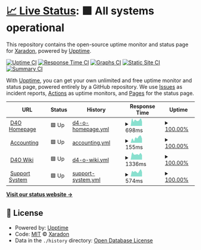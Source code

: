 # [📈 Live Status](https://Xaradon.github.io/D4OStatus): <!--live status--> **🟩 All systems operational**

This repository contains the open-source uptime monitor and status page for [Xaradon](xaradon.de), powered by [Upptime](https://github.com/upptime/upptime).

[![Uptime CI](https://github.com/Xaradon/D4OStatus/workflows/Uptime%20CI/badge.svg)](https://github.com/upptime/upptime/actions?query=workflow%3A%22Uptime+CI%22)
[![Response Time CI](https://github.com/Xaradon/D4OStatus/workflows/Response%20Time%20CI/badge.svg)](https://github.com/upptime/upptime/actions?query=workflow%3A%22Response+Time+CI%22)
[![Graphs CI](https://github.com/Xaradon/D4OStatus/workflows/Graphs%20CI/badge.svg)](https://github.com/upptime/upptime/actions?query=workflow%3A%22Graphs+CI%22)
[![Static Site CI](https://github.com/Xaradon/D4OStatus/workflows/Static%20Site%20CI/badge.svg)](https://github.com/upptime/upptime/actions?query=workflow%3A%22Static+Site+CI%22)
[![Summary CI](https://github.com/Xaradon/D4OStatus/workflows/Summary%20CI/badge.svg)](https://github.com/upptime/upptime/actions?query=workflow%3A%22Summary+CI%22)

With [Upptime](https://upptime.js.org), you can get your own unlimited and free uptime monitor and status page, powered entirely by a GitHub repository. We use [Issues](https://github.com/Xaradon/D4OStatus/issues) as incident reports, [Actions](https://github.com/Xaradon/D4OStatus/actions) as uptime monitors, and [Pages](https://Xaradon.github.io/D4OStatus) for the status page.

<!--start: status pages-->
<!-- This summary is generated by Upptime (https://github.com/upptime/upptime) -->
<!-- Do not edit this manually, your changes will be overwritten -->
<!-- prettier-ignore -->
| URL | Status | History | Response Time | Uptime |
| --- | ------ | ------- | ------------- | ------ |
| <img alt="" src="https://favicons.githubusercontent.com/d4o.de" height="13"> [D4O Homepage](https://d4o.de) | 🟩 Up | [d4-o-homepage.yml](https://github.com/Xaradon/D4OStatus/commits/HEAD/history/d4-o-homepage.yml) | <details><summary><img alt="Response time graph" src="./graphs/d4-o-homepage/response-time-week.png" height="20"> 698ms</summary><br><a href="https://Xaradon.github.io/D4OStatus/history/d4-o-homepage"><img alt="Response time 845" src="https://img.shields.io/endpoint?url=https%3A%2F%2Fraw.githubusercontent.com%2FXaradon%2FD4OStatus%2FHEAD%2Fapi%2Fd4-o-homepage%2Fresponse-time.json"></a><br><a href="https://Xaradon.github.io/D4OStatus/history/d4-o-homepage"><img alt="24-hour response time 641" src="https://img.shields.io/endpoint?url=https%3A%2F%2Fraw.githubusercontent.com%2FXaradon%2FD4OStatus%2FHEAD%2Fapi%2Fd4-o-homepage%2Fresponse-time-day.json"></a><br><a href="https://Xaradon.github.io/D4OStatus/history/d4-o-homepage"><img alt="7-day response time 698" src="https://img.shields.io/endpoint?url=https%3A%2F%2Fraw.githubusercontent.com%2FXaradon%2FD4OStatus%2FHEAD%2Fapi%2Fd4-o-homepage%2Fresponse-time-week.json"></a><br><a href="https://Xaradon.github.io/D4OStatus/history/d4-o-homepage"><img alt="30-day response time 759" src="https://img.shields.io/endpoint?url=https%3A%2F%2Fraw.githubusercontent.com%2FXaradon%2FD4OStatus%2FHEAD%2Fapi%2Fd4-o-homepage%2Fresponse-time-month.json"></a><br><a href="https://Xaradon.github.io/D4OStatus/history/d4-o-homepage"><img alt="1-year response time 845" src="https://img.shields.io/endpoint?url=https%3A%2F%2Fraw.githubusercontent.com%2FXaradon%2FD4OStatus%2FHEAD%2Fapi%2Fd4-o-homepage%2Fresponse-time-year.json"></a></details> | <details><summary><a href="https://Xaradon.github.io/D4OStatus/history/d4-o-homepage">100.00%</a></summary><a href="https://Xaradon.github.io/D4OStatus/history/d4-o-homepage"><img alt="All-time uptime 100.00%" src="https://img.shields.io/endpoint?url=https%3A%2F%2Fraw.githubusercontent.com%2FXaradon%2FD4OStatus%2FHEAD%2Fapi%2Fd4-o-homepage%2Fuptime.json"></a><br><a href="https://Xaradon.github.io/D4OStatus/history/d4-o-homepage"><img alt="24-hour uptime 100.00%" src="https://img.shields.io/endpoint?url=https%3A%2F%2Fraw.githubusercontent.com%2FXaradon%2FD4OStatus%2FHEAD%2Fapi%2Fd4-o-homepage%2Fuptime-day.json"></a><br><a href="https://Xaradon.github.io/D4OStatus/history/d4-o-homepage"><img alt="7-day uptime 100.00%" src="https://img.shields.io/endpoint?url=https%3A%2F%2Fraw.githubusercontent.com%2FXaradon%2FD4OStatus%2FHEAD%2Fapi%2Fd4-o-homepage%2Fuptime-week.json"></a><br><a href="https://Xaradon.github.io/D4OStatus/history/d4-o-homepage"><img alt="30-day uptime 100.00%" src="https://img.shields.io/endpoint?url=https%3A%2F%2Fraw.githubusercontent.com%2FXaradon%2FD4OStatus%2FHEAD%2Fapi%2Fd4-o-homepage%2Fuptime-month.json"></a><br><a href="https://Xaradon.github.io/D4OStatus/history/d4-o-homepage"><img alt="1-year uptime 100.00%" src="https://img.shields.io/endpoint?url=https%3A%2F%2Fraw.githubusercontent.com%2FXaradon%2FD4OStatus%2FHEAD%2Fapi%2Fd4-o-homepage%2Fuptime-year.json"></a></details>
| <img alt="" src="https://favicons.githubusercontent.com/accounting.d4o-free2play.de" height="13"> [Accounting](https://accounting.d4o-free2play.de) | 🟩 Up | [accounting.yml](https://github.com/Xaradon/D4OStatus/commits/HEAD/history/accounting.yml) | <details><summary><img alt="Response time graph" src="./graphs/accounting/response-time-week.png" height="20"> 155ms</summary><br><a href="https://Xaradon.github.io/D4OStatus/history/accounting"><img alt="Response time 210" src="https://img.shields.io/endpoint?url=https%3A%2F%2Fraw.githubusercontent.com%2FXaradon%2FD4OStatus%2FHEAD%2Fapi%2Faccounting%2Fresponse-time.json"></a><br><a href="https://Xaradon.github.io/D4OStatus/history/accounting"><img alt="24-hour response time 132" src="https://img.shields.io/endpoint?url=https%3A%2F%2Fraw.githubusercontent.com%2FXaradon%2FD4OStatus%2FHEAD%2Fapi%2Faccounting%2Fresponse-time-day.json"></a><br><a href="https://Xaradon.github.io/D4OStatus/history/accounting"><img alt="7-day response time 155" src="https://img.shields.io/endpoint?url=https%3A%2F%2Fraw.githubusercontent.com%2FXaradon%2FD4OStatus%2FHEAD%2Fapi%2Faccounting%2Fresponse-time-week.json"></a><br><a href="https://Xaradon.github.io/D4OStatus/history/accounting"><img alt="30-day response time 176" src="https://img.shields.io/endpoint?url=https%3A%2F%2Fraw.githubusercontent.com%2FXaradon%2FD4OStatus%2FHEAD%2Fapi%2Faccounting%2Fresponse-time-month.json"></a><br><a href="https://Xaradon.github.io/D4OStatus/history/accounting"><img alt="1-year response time 210" src="https://img.shields.io/endpoint?url=https%3A%2F%2Fraw.githubusercontent.com%2FXaradon%2FD4OStatus%2FHEAD%2Fapi%2Faccounting%2Fresponse-time-year.json"></a></details> | <details><summary><a href="https://Xaradon.github.io/D4OStatus/history/accounting">100.00%</a></summary><a href="https://Xaradon.github.io/D4OStatus/history/accounting"><img alt="All-time uptime 100.00%" src="https://img.shields.io/endpoint?url=https%3A%2F%2Fraw.githubusercontent.com%2FXaradon%2FD4OStatus%2FHEAD%2Fapi%2Faccounting%2Fuptime.json"></a><br><a href="https://Xaradon.github.io/D4OStatus/history/accounting"><img alt="24-hour uptime 100.00%" src="https://img.shields.io/endpoint?url=https%3A%2F%2Fraw.githubusercontent.com%2FXaradon%2FD4OStatus%2FHEAD%2Fapi%2Faccounting%2Fuptime-day.json"></a><br><a href="https://Xaradon.github.io/D4OStatus/history/accounting"><img alt="7-day uptime 100.00%" src="https://img.shields.io/endpoint?url=https%3A%2F%2Fraw.githubusercontent.com%2FXaradon%2FD4OStatus%2FHEAD%2Fapi%2Faccounting%2Fuptime-week.json"></a><br><a href="https://Xaradon.github.io/D4OStatus/history/accounting"><img alt="30-day uptime 100.00%" src="https://img.shields.io/endpoint?url=https%3A%2F%2Fraw.githubusercontent.com%2FXaradon%2FD4OStatus%2FHEAD%2Fapi%2Faccounting%2Fuptime-month.json"></a><br><a href="https://Xaradon.github.io/D4OStatus/history/accounting"><img alt="1-year uptime 100.00%" src="https://img.shields.io/endpoint?url=https%3A%2F%2Fraw.githubusercontent.com%2FXaradon%2FD4OStatus%2FHEAD%2Fapi%2Faccounting%2Fuptime-year.json"></a></details>
| <img alt="" src="https://favicons.githubusercontent.com/wiki.d4o.de" height="13"> [D4O Wiki](https://wiki.d4o.de/) | 🟩 Up | [d4-o-wiki.yml](https://github.com/Xaradon/D4OStatus/commits/HEAD/history/d4-o-wiki.yml) | <details><summary><img alt="Response time graph" src="./graphs/d4-o-wiki/response-time-week.png" height="20"> 1336ms</summary><br><a href="https://Xaradon.github.io/D4OStatus/history/d4-o-wiki"><img alt="Response time 1699" src="https://img.shields.io/endpoint?url=https%3A%2F%2Fraw.githubusercontent.com%2FXaradon%2FD4OStatus%2FHEAD%2Fapi%2Fd4-o-wiki%2Fresponse-time.json"></a><br><a href="https://Xaradon.github.io/D4OStatus/history/d4-o-wiki"><img alt="24-hour response time 1142" src="https://img.shields.io/endpoint?url=https%3A%2F%2Fraw.githubusercontent.com%2FXaradon%2FD4OStatus%2FHEAD%2Fapi%2Fd4-o-wiki%2Fresponse-time-day.json"></a><br><a href="https://Xaradon.github.io/D4OStatus/history/d4-o-wiki"><img alt="7-day response time 1336" src="https://img.shields.io/endpoint?url=https%3A%2F%2Fraw.githubusercontent.com%2FXaradon%2FD4OStatus%2FHEAD%2Fapi%2Fd4-o-wiki%2Fresponse-time-week.json"></a><br><a href="https://Xaradon.github.io/D4OStatus/history/d4-o-wiki"><img alt="30-day response time 1526" src="https://img.shields.io/endpoint?url=https%3A%2F%2Fraw.githubusercontent.com%2FXaradon%2FD4OStatus%2FHEAD%2Fapi%2Fd4-o-wiki%2Fresponse-time-month.json"></a><br><a href="https://Xaradon.github.io/D4OStatus/history/d4-o-wiki"><img alt="1-year response time 1699" src="https://img.shields.io/endpoint?url=https%3A%2F%2Fraw.githubusercontent.com%2FXaradon%2FD4OStatus%2FHEAD%2Fapi%2Fd4-o-wiki%2Fresponse-time-year.json"></a></details> | <details><summary><a href="https://Xaradon.github.io/D4OStatus/history/d4-o-wiki">100.00%</a></summary><a href="https://Xaradon.github.io/D4OStatus/history/d4-o-wiki"><img alt="All-time uptime 100.00%" src="https://img.shields.io/endpoint?url=https%3A%2F%2Fraw.githubusercontent.com%2FXaradon%2FD4OStatus%2FHEAD%2Fapi%2Fd4-o-wiki%2Fuptime.json"></a><br><a href="https://Xaradon.github.io/D4OStatus/history/d4-o-wiki"><img alt="24-hour uptime 100.00%" src="https://img.shields.io/endpoint?url=https%3A%2F%2Fraw.githubusercontent.com%2FXaradon%2FD4OStatus%2FHEAD%2Fapi%2Fd4-o-wiki%2Fuptime-day.json"></a><br><a href="https://Xaradon.github.io/D4OStatus/history/d4-o-wiki"><img alt="7-day uptime 100.00%" src="https://img.shields.io/endpoint?url=https%3A%2F%2Fraw.githubusercontent.com%2FXaradon%2FD4OStatus%2FHEAD%2Fapi%2Fd4-o-wiki%2Fuptime-week.json"></a><br><a href="https://Xaradon.github.io/D4OStatus/history/d4-o-wiki"><img alt="30-day uptime 100.00%" src="https://img.shields.io/endpoint?url=https%3A%2F%2Fraw.githubusercontent.com%2FXaradon%2FD4OStatus%2FHEAD%2Fapi%2Fd4-o-wiki%2Fuptime-month.json"></a><br><a href="https://Xaradon.github.io/D4OStatus/history/d4-o-wiki"><img alt="1-year uptime 100.00%" src="https://img.shields.io/endpoint?url=https%3A%2F%2Fraw.githubusercontent.com%2FXaradon%2FD4OStatus%2FHEAD%2Fapi%2Fd4-o-wiki%2Fuptime-year.json"></a></details>
| <img alt="" src="https://favicons.githubusercontent.com/ticket.d4o.de" height="13"> [Support System](https://ticket.d4o.de/) | 🟩 Up | [support-system.yml](https://github.com/Xaradon/D4OStatus/commits/HEAD/history/support-system.yml) | <details><summary><img alt="Response time graph" src="./graphs/support-system/response-time-week.png" height="20"> 574ms</summary><br><a href="https://Xaradon.github.io/D4OStatus/history/support-system"><img alt="Response time 857" src="https://img.shields.io/endpoint?url=https%3A%2F%2Fraw.githubusercontent.com%2FXaradon%2FD4OStatus%2FHEAD%2Fapi%2Fsupport-system%2Fresponse-time.json"></a><br><a href="https://Xaradon.github.io/D4OStatus/history/support-system"><img alt="24-hour response time 509" src="https://img.shields.io/endpoint?url=https%3A%2F%2Fraw.githubusercontent.com%2FXaradon%2FD4OStatus%2FHEAD%2Fapi%2Fsupport-system%2Fresponse-time-day.json"></a><br><a href="https://Xaradon.github.io/D4OStatus/history/support-system"><img alt="7-day response time 574" src="https://img.shields.io/endpoint?url=https%3A%2F%2Fraw.githubusercontent.com%2FXaradon%2FD4OStatus%2FHEAD%2Fapi%2Fsupport-system%2Fresponse-time-week.json"></a><br><a href="https://Xaradon.github.io/D4OStatus/history/support-system"><img alt="30-day response time 655" src="https://img.shields.io/endpoint?url=https%3A%2F%2Fraw.githubusercontent.com%2FXaradon%2FD4OStatus%2FHEAD%2Fapi%2Fsupport-system%2Fresponse-time-month.json"></a><br><a href="https://Xaradon.github.io/D4OStatus/history/support-system"><img alt="1-year response time 857" src="https://img.shields.io/endpoint?url=https%3A%2F%2Fraw.githubusercontent.com%2FXaradon%2FD4OStatus%2FHEAD%2Fapi%2Fsupport-system%2Fresponse-time-year.json"></a></details> | <details><summary><a href="https://Xaradon.github.io/D4OStatus/history/support-system">100.00%</a></summary><a href="https://Xaradon.github.io/D4OStatus/history/support-system"><img alt="All-time uptime 100.00%" src="https://img.shields.io/endpoint?url=https%3A%2F%2Fraw.githubusercontent.com%2FXaradon%2FD4OStatus%2FHEAD%2Fapi%2Fsupport-system%2Fuptime.json"></a><br><a href="https://Xaradon.github.io/D4OStatus/history/support-system"><img alt="24-hour uptime 100.00%" src="https://img.shields.io/endpoint?url=https%3A%2F%2Fraw.githubusercontent.com%2FXaradon%2FD4OStatus%2FHEAD%2Fapi%2Fsupport-system%2Fuptime-day.json"></a><br><a href="https://Xaradon.github.io/D4OStatus/history/support-system"><img alt="7-day uptime 100.00%" src="https://img.shields.io/endpoint?url=https%3A%2F%2Fraw.githubusercontent.com%2FXaradon%2FD4OStatus%2FHEAD%2Fapi%2Fsupport-system%2Fuptime-week.json"></a><br><a href="https://Xaradon.github.io/D4OStatus/history/support-system"><img alt="30-day uptime 100.00%" src="https://img.shields.io/endpoint?url=https%3A%2F%2Fraw.githubusercontent.com%2FXaradon%2FD4OStatus%2FHEAD%2Fapi%2Fsupport-system%2Fuptime-month.json"></a><br><a href="https://Xaradon.github.io/D4OStatus/history/support-system"><img alt="1-year uptime 100.00%" src="https://img.shields.io/endpoint?url=https%3A%2F%2Fraw.githubusercontent.com%2FXaradon%2FD4OStatus%2FHEAD%2Fapi%2Fsupport-system%2Fuptime-year.json"></a></details>

<!--end: status pages-->

[**Visit our status website →**](https://Xaradon.github.io/D4OStatus)

## 📄 License

- Powered by: [Upptime](https://github.com/upptime/upptime)
- Code: [MIT](./LICENSE) © [Xaradon](xaradon.de)
- Data in the `./history` directory: [Open Database License](https://opendatacommons.org/licenses/odbl/1-0/)
